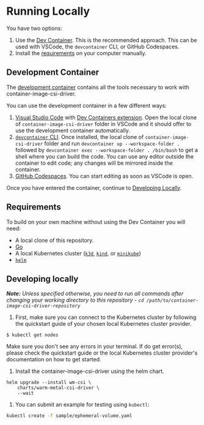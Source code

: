 # Running Locally

You have two options:

1. Use the [Dev Container](#development-container). This is the recommended approach. This can be used with VSCode, the `devcontainer` CLI, or GitHub Codespaces.
1. Install the [requirements](#requirements) on your computer manually.

## Development Container

The [development container](https://containers.dev) contains all the tools necessary to work with container-image-csi-driver.

You can use the development container in a few different ways:

1. [Visual Studio Code](https://code.visualstudio.com/) with [Dev Containers extension](https://marketplace.visualstudio.com/items?itemName=ms-vscode-remote.remote-containers). Open the local clone of `container-image-csi-driver` folder in VSCode and it should offer to use the development container automatically.
1. [`devcontainer` CLI](https://github.com/devcontainers/cli). Once installed, the local clone of `container-image-csi-driver` folder and run `devcontainer up --workspace-folder .` followed by `devcontainer exec --workspace-folder . /bin/bash` to get a shell where you can build the code. You can use any editor outside the container to edit code; any changes will be mirrored inside the container.
1. [GitHub Codespaces](https://github.com/codespaces). You can start editing as soon as VSCode is open.

Once you have entered the container, continue to [Developing Locally](#developing-locally).

## Requirements

To build on your own machine without using the Dev Container you will need:

* A local clone of this repository.
* [Go](https://golang.org/dl/)
* A local Kubernetes cluster ([`k3d`](https://k3d.io/#quick-start), [`kind`](https://kind.sigs.k8s.io/docs/user/quick-start/#installation), or [`minikube`](https://minikube.sigs.k8s.io/docs/start/))
* [`helm`](https://helm.sh/docs/intro/install/)

## Developing locally

_**Note:** Unless specified otherwise, you need to run all commands after changing your working directory to this repository - `cd /path/to/container-image-csi-driver-repository`_

1. First, make sure you can connect to the Kubernetes cluster by following the quickstart guide of your chosen local Kubernetes cluster provider.
  ```
  $ kubectl get nodes
  ```
  Make sure you don't see any errors in your terminal. If do get error(s), please check the quickstart guide or the local Kubernetes cluster provider's documentation on how to get started.

1. Install the container-image-csi-driver using the helm chart.
  ```
  helm upgrade --install wm-csi \
      charts/warm-metal-csi-driver \
      --wait
  ```

1. You can submit an example for testing using `kubectl`:
  ```bash
  kubectl create -f sample/ephemeral-volume.yaml
  ```
